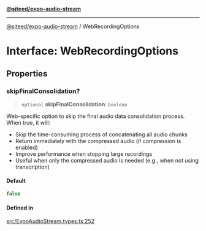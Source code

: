[**@siteed/expo-audio-stream**](../README.md)

***

[@siteed/expo-audio-stream](../README.md) / WebRecordingOptions

# Interface: WebRecordingOptions

## Properties

### skipFinalConsolidation?

> `optional` **skipFinalConsolidation**: `boolean`

Web-specific option to skip the final audio data consolidation process.
When true, it will:
- Skip the time-consuming process of concatenating all audio chunks
- Return immediately with the compressed audio (if compression is enabled)
- Improve performance when stopping large recordings
- Useful when only the compressed audio is needed (e.g., when not using transcription)

#### Default

```ts
false
```

#### Defined in

[src/ExpoAudioStream.types.ts:252](https://github.com/deeeed/expo-audio-stream/blob/28be564864425ab95a6773e2bc19f856eb418d1c/packages/expo-audio-stream/src/ExpoAudioStream.types.ts#L252)
